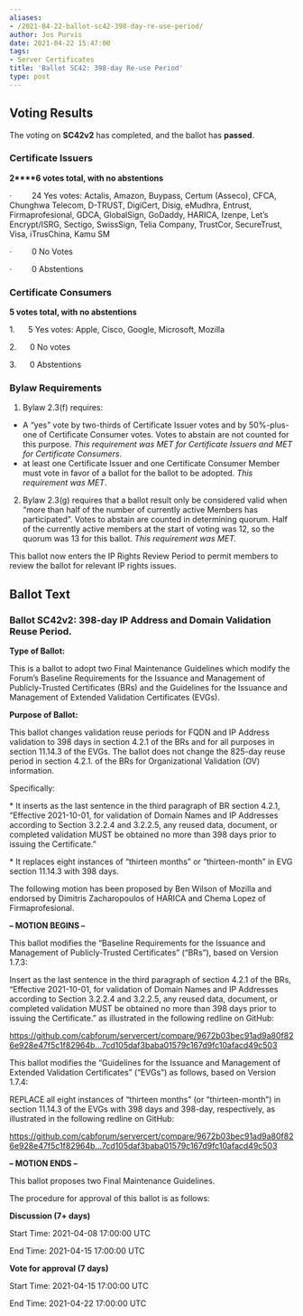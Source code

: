 ```yaml
---
aliases:
- /2021-04-22-ballot-sc42-398-day-re-use-period/
author: Jos Purvis
date: 2021-04-22 15:47:00
tags:
- Server Certificates
title: 'Ballot SC42: 398-day Re-use Period'
type: post
---
```


## Voting Results 

The voting on **SC42v2** has completed, and the ballot has **passed**.

### Certificate Issuers 

**2****6 votes total, with no abstentions**

·         24 Yes votes: Actalis, Amazon, Buypass, Certum (Asseco), CFCA, Chunghwa Telecom, D-TRUST, DigiCert, Disig, eMudhra, Entrust, Firmaprofesional, GDCA, GlobalSign, GoDaddy, HARICA, Izenpe, Let’s Encrypt/ISRG, Sectigo, SwissSign, Telia Company, TrustCor, SecureTrust, Visa, iTrusChina, Kamu SM

·         0 No Votes

·         0 Abstentions

### Certificate Consumers 

**5 votes total, with no abstentions**

1.      5 Yes votes: Apple, Cisco, Google, Microsoft, Mozilla

2.      0 No votes

3.      0 Abstentions

### Bylaw Requirements 

1. Bylaw 2.3(f) requires:

- A “yes” vote by two-thirds of Certificate Issuer votes and by 50%-plus-one of Certificate Consumer votes. Votes to abstain are not counted for this purpose.
  _This requirement was MET for Certificate Issuers and MET for Certificate Consumers_.
- at least one Certificate Issuer and one Certificate Consumer Member must vote in favor of a ballot for the ballot to be adopted.
  _This requirement was MET_.

2. Bylaw 2.3(g) requires that a ballot result only be considered valid when “more than half of the number of currently active Members has participated”. Votes to abstain are counted in determining quorum. Half of the currently active members at the start of voting was 12, so the quorum was 13 for this ballot.
   _This requirement was MET._

This ballot now enters the IP Rights Review Period to permit members to review the ballot for relevant IP rights issues.

## Ballot Text 

### Ballot SC42v2: 398-day IP Address and Domain Validation Reuse Period. 

**Type of Ballot:**

This is a ballot to adopt two Final Maintenance Guidelines which modify the Forum’s Baseline Requirements for the Issuance and Management of Publicly-Trusted Certificates (BRs) and the Guidelines for the Issuance and Management of Extended Validation Certificates (EVGs).

**Purpose of Ballot:**

This ballot changes validation reuse periods for FQDN and IP Address validation to 398 days in section 4.2.1 of the BRs and for all purposes in section 11.14.3 of the EVGs. The ballot does not change the 825-day reuse period in section 4.2.1. of the BRs for Organizational Validation (OV) information.

Specifically:

\* It inserts as the last sentence in the third paragraph of BR section 4.2.1, “Effective 2021-10-01, for validation of Domain Names and IP Addresses according to Section 3.2.2.4 and 3.2.2.5, any reused data, document, or completed validation MUST be obtained no more than 398 days prior to issuing the Certificate.”

\* It replaces eight instances of “thirteen months” or “thirteen-month” in EVG section 11.14.3 with 398 days.

The following motion has been proposed by Ben Wilson of Mozilla and endorsed by Dimitris Zacharopoulos of HARICA and Chema Lopez of Firmaprofesional.

**– MOTION BEGINS –**

This ballot modifies the “Baseline Requirements for the Issuance and Management of Publicly-Trusted Certificates” (“BRs”), based on Version 1.7.3:

Insert as the last sentence in the third paragraph of section 4.2.1 of the BRs, “Effective 2021-10-01, for validation of Domain Names and IP Addresses according to Section 3.2.2.4 and 3.2.2.5, any reused data, document, or completed validation MUST be obtained no more than 398 days prior to issuing the Certificate.” as illustrated in the following redline on GitHub:

https://github.com/cabforum/servercert/compare/9672b03bec91ad9a80f826e928e47f5c1f82964b…7cd105daf3baba01579c167d9fc10afacd49c503

This ballot modifies the “Guidelines for the Issuance and Management of Extended Validation Certificates” (“EVGs”) as follows, based on Version 1.7.4:

REPLACE all eight instances of “thirteen months” (or “thirteen-month”) in section 11.14.3 of the EVGs with 398 days and 398-day, respectively, as illustrated in the following redline on GitHub:

https://github.com/cabforum/servercert/compare/9672b03bec91ad9a80f826e928e47f5c1f82964b…7cd105daf3baba01579c167d9fc10afacd49c503

**– MOTION ENDS –**

This ballot proposes two Final Maintenance Guidelines.

The procedure for approval of this ballot is as follows:

**Discussion (7+ days)**

Start Time: 2021-04-08 17:00:00 UTC

End Time: 2021-04-15 17:00:00 UTC

**Vote for approval (7 days)**

Start Time: 2021-04-15 17:00:00 UTC

End Time: 2021-04-22 17:00:00 UTC